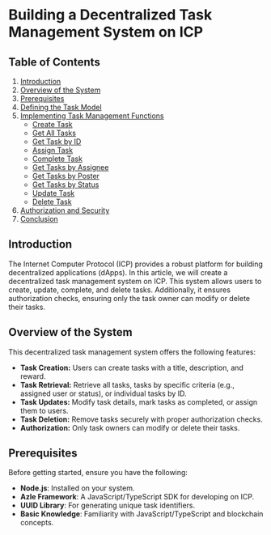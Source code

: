 # Building a Decentralized Task Management System on ICP

## Table of Contents

1. [Introduction](#introduction)
2. [Overview of the System](#overview-of-the-system)
3. [Prerequisites](#prerequisites)
4. [Defining the Task Model](#defining-the-task-model)
5. [Implementing Task Management Functions](#implementing-task-management-functions)
    - [Create Task](#create-task)
    - [Get All Tasks](#get-all-tasks)
    - [Get Task by ID](#get-task-by-id)
    - [Assign Task](#assign-task)
    - [Complete Task](#complete-task)
    - [Get Tasks by Assignee](#get-tasks-by-assignee)
    - [Get Tasks by Poster](#get-tasks-by-poster)
    - [Get Tasks by Status](#get-tasks-by-status)
    - [Update Task](#update-task)
    - [Delete Task](#delete-task)
6. [Authorization and Security](#authorization-and-security)
7. [Conclusion](#conclusion)

## Introduction

The Internet Computer Protocol (ICP) provides a robust platform for building decentralized applications (dApps). In this article, we will create a decentralized task management system on ICP. This system allows users to create, update, complete, and delete tasks. Additionally, it ensures authorization checks, ensuring only the task owner can modify or delete their tasks.

## Overview of the System

This decentralized task management system offers the following features:

- **Task Creation:** Users can create tasks with a title, description, and reward.
- **Task Retrieval:** Retrieve all tasks, tasks by specific criteria (e.g., assigned user or status), or individual tasks by ID.
- **Task Updates:** Modify task details, mark tasks as completed, or assign them to users.
- **Task Deletion:** Remove tasks securely with proper authorization checks.
- **Authorization:** Only task owners can modify or delete their tasks.

## Prerequisites

Before getting started, ensure you have the following:

- **Node.js**: Installed on your system.
- **Azle Framework**: A JavaScript/TypeScript SDK for developing on ICP.
- **UUID Library**: For generating unique task identifiers.
- **Basic Knowledge**: Familiarity with JavaScript/TypeScript and blockchain concepts.

